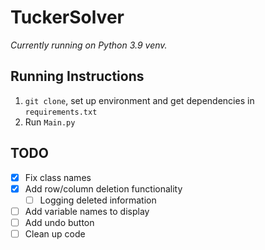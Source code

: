 # TuckerSolver

*Currently running on Python 3.9 venv.*

## Running Instructions

1. `git clone`, set up environment and get dependencies in `requirements.txt`
2. Run `Main.py`

## TODO
- [x] Fix class names
- [x] Add row/column deletion functionality
  - [ ] Logging deleted information
- [ ] Add variable names to display
- [ ] Add undo button
- [ ] Clean up code
